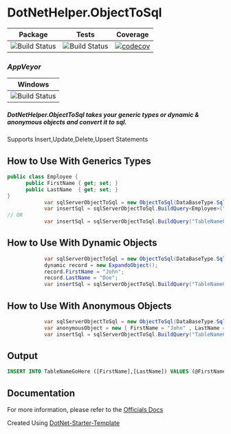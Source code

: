 # DotNetHelper.ObjectToSql


| Package  | Tests | Coverage |
| :-----:  | :---: | :------: |
| ![Build Status][nuget-downloads]  | ![Build Status][tests]  | [![codecov](https://codecov.io/gh/TheMofaDe/DotNetHelper.ObjectToSql/branch/master/graph/badge.svg)](https://codecov.io/gh/TheMofaDe/DotNetHelper.ObjectToSql) |

<!-- 
### *Azure DevOps*
| Windows | Linux | MacOS |
| :-----: | :-----: | :---: | 
| ![Build Status][azure-windows]  | ![Build Status][azure-linux]  | ![Build Status][azure-macOS] 
-->

### *AppVeyor*
| Windows |
| :-----: | 
| ![Build Status][appveyor-windows]


##### DotNetHelper.ObjectToSql takes your generic types or dynamic & anonymous objects and convert it to sql. 

Supports Insert,Update,Delete,Upsert Statements



## How to Use With Generics Types
```csharp
public class Employee {
      public FirstName { get; set; }
      public LastName  { get; set; }
}
            var sqlServerObjectToSql = new ObjectToSql(DataBaseType.SqlServer);
            var insertSql = sqlServerObjectToSql.BuildQuery<Employee>("TableNameGoesHere", ActionType.Insert,null);
// OR 
            var insertSql = sqlServerObjectToSql.BuildQuery("TableNameGoesHere", ActionType.Insert, new Employee());
```

## How to Use With Dynamic Objects
```csharp
            var sqlServerObjectToSql = new ObjectToSql(DataBaseType.SqlServer);
            dynamic record = new ExpandoObject();
            record.FirstName = "John";
            record.LastName = "Doe";
            var insertSql = sqlServerObjectToSql.BuildQuery("TableNameGoesHere", ActionType.Insert,record);
```


## How to Use With Anonymous Objects
```csharp
            var sqlServerObjectToSql = new ObjectToSql(DataBaseType.SqlServer);
            var anonymousObject = new { FirstName = "John" , LastName = "Doe"}
            var insertSql = sqlServerObjectToSql.BuildQuery("TableNameGoesHere", ActionType.Insert,anonymousObject);
```
## Output
```sql
INSERT INTO TableNameGoHere ([FirstName],[LastName]) VALUES (@FirstName,@LastName)
```




## Documentation
For more information, please refer to the [Officials Docs][2]

Created Using [DotNet-Starter-Template](http://themofade.github.io/DotNet-Starter-Template) 


<!-- Links. -->

[1]:  https://gist.github.com/davidfowl/ed7564297c61fe9ab814
[2]: http://themofade.github.io/DotNetHelper.ObjectToSql

[Cake]: https://gist.github.com/davidfowl/ed7564297c61fe9ab814
[Azure DevOps]: https://gist.github.com/davidfowl/ed7564297c61fe9ab814
[AppVeyor]: https://gist.github.com/davidfowl/ed7564297c61fe9ab814
[GitVersion]: https://gitversion.readthedocs.io/en/latest/
[Nuget]: https://gist.github.com/davidfowl/ed7564297c61fe9ab814
[Chocolately]: https://gist.github.com/davidfowl/ed7564297c61fe9ab814
[WiX]: http://wixtoolset.org/
[DocFx]: https://dotnet.github.io/docfx/



<!-- BADGES. -->

[nuget-downloads]: https://img.shields.io/nuget/dt/DotNetHelper.ObjectToSql.svg?style=flat-square
[tests]: https://img.shields.io/appveyor/tests/themofade/DotNetHelper.ObjectToSql.svg?style=flat-square
[coverage-status]: https://dev.azure.com/Josephmcnealjr0013/DotNetHelper.ObjectToSql/_apis/build/status/TheMofaDe.DotNetHelper.ObjectToSql?branchName=master&jobName=Windows


[azure-windows]: https://dev.azure.com/Josephmcnealjr0013/DotNetHelper.ObjectToSql/_apis/build/status/TheMofaDe.DotNetHelper.ObjectToSql?branchName=master&jobName=Windows
[azure-linux]: https://dev.azure.com/Josephmcnealjr0013/DotNetHelper.ObjectToSql/_apis/build/status/TheMofaDe.DotNetHelper.ObjectToSql?branchName=master&jobName=Linux
[azure-macOS]: https://dev.azure.com/Josephmcnealjr0013/DotNetHelper.ObjectToSql/_apis/build/status/TheMofaDe.DotNetHelper.ObjectToSql?branchName=master&jobName=macOS

[appveyor-windows]: https://ci.appveyor.com/api/projects/status/0ogx4qcayyfnhkhk?svg=true
